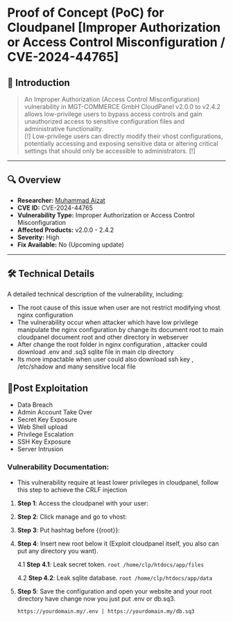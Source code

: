 # Proof of Concept (PoC) for Cloudpanel [Improper Authorization or Access Control Misconfiguration / CVE-2024-44765]

## 📖 Introduction
> An Improper Authorization (Access Control Misconfiguration) vulnerability in MGT-COMMERCE GmbH CloudPanel v2.0.0 to v2.4.2 allows low-privilege users to bypass access controls and gain unauthorized access to sensitive configuration files and administrative functionality.
> <br> [!] Low-privilege users can directly modify their vhost configurations, potentially accessing and exposing sensitive data or altering critical settings that should only be accessible to administrators. [!]

---

## 🔍 Overview

- **Researcher:** [Muhammad Aizat](https://github.com/EagleTube)
- **CVE ID:** CVE-2024-44765
- **Vulnerability Type:** Improper Authorization or Access Control Misconfiguration
- **Affected Products:** v2.0.0 - 2.4.2
- **Severity:** High
- **Fix Available:** No (Upcoming update)

---

## 🛠️ Technical Details

A detailed technical description of the vulnerability, including:
- The root cause of this issue when user are not restrict modifying vhost nginx configuration
- The vulnerability occur when attacker which have low privilege manipulate the nginx configuration by change its document root to main cloudpanel document root and other directory in webserver
- After change the root folder in nginx configuration , attacker could download .env and .sq3 sqlite file in main clp directory
- Its more impactable when user could also download ssh key , /etc/shadow and many sensitive local file

## 🚨Post Exploitation
- Data Breach
- Admin Account Take Over
- Secret Key Exposure
- Web Shell upload
- Privilege Escalation
- SSH Key Exposure
- Server Intrusion

### Vulnerability Documentation:

- This vulnerability require at least lower privileges in cloudpanel, follow this step to achieve the CRLF injection

1. **Step 1**: Access the cloudpanel with your user:

2. **Step 2**: Click manage and go to vhost:

3. **Step 3**: Put hashtag before {{root}}:

4. **Step 4**: Insert new root below it (Exploit cloudpanel itself, you also can put any directory you want).

    4.1 **Step 4.1**: Leak secret token.
        ```
        root /home/clp/htdocs/app/files
        ```
   
    4.2 **Step 4.2**: Leak sqlite database.
        ```
        root /home/clp/htdocs/app/data
        ```
   
5. **Step 5**: Save the configuration and open your website and your root directory have change now you just put .env or db.sq3.
   ```
   https://yourdomain.my/.env | https://yourdomain.my/db.sq3
   ```

